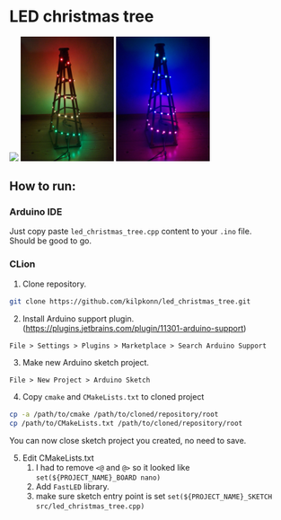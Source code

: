 # LED christmas tree
<p float="left">
  <img src="./readme/tree1.jpg" width="33%" />
  <img src="./readme/tree2.jpg" width="33%" /> 
  <img src="./readme/tree3.jpg" width="33%" />
</p>

## How to run:

### Arduino IDE
Just copy paste `led_christmas_tree.cpp` content to your `.ino` file.  
Should be good to go.  

### CLion
1. Clone repository.
```bash
git clone https://github.com/kilpkonn/led_christmas_tree.git
```
2. Install Arduino support plugin. (https://plugins.jetbrains.com/plugin/11301-arduino-support)
```
File > Settings > Plugins > Marketplace > Search Arduino Support
```
3. Make new Arduino sketch project.
```
File > New Project > Arduino Sketch
```
4. Copy `cmake` and `CMakeLists.txt` to cloned project
```bash
cp -a /path/to/cmake /path/to/cloned/repository/root
cp /path/to/CMakeLists.txt /path/to/cloned/repository/root
```
You can now close sketch project you created, no need to save.  

5. Edit CMakeLists.txt  
    1. I had to remove `<@` and `@>` so it looked like `set(${PROJECT_NAME}_BOARD nano)`  
    2. Add `FastLED` library.
    3. make sure sketch entry point is set `set(${PROJECT_NAME}_SKETCH src/led_christmas_tree.cpp)`
